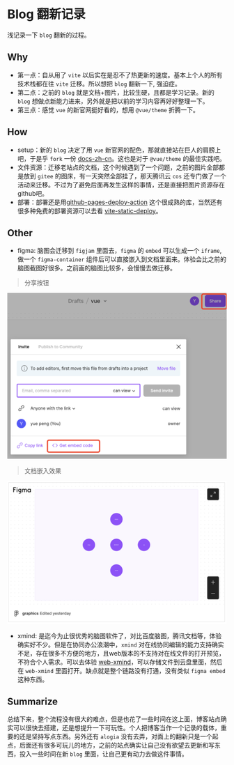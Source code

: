 # Blog 翻新记录

浅记录一下 `blog` 翻新的过程。

## Why

- 第一点：自从用了 `vite` 以后实在是忍不了热更新的速度。基本上个人的所有技术栈都在往 `vite` 迁移。所以想把 `blog` 翻新一下, 强迫症。
- 第二点：之前的 `blog` 就是文档+图片，比较生硬，且都是学习记录。新的 `blog` 想做点新能力进来，另外就是把以前的学习内容再好好整理一下。
- 第三点：感觉 `vue` 的新官网挺好看的，想用 `@vue/theme` 折腾一下。

## How

- setup：新的 `blog` 决定了用 `vue` 新官网的配色，那就直接站在巨人的肩膀上吧，于是乎 `fork` 一份 [docs-zh-cn](https://github.com/vuejs-translations/docs-zh-cn)。这也是对于 `@vue/theme` 的最佳实践吧。
- 文件资源：迁移老站点的文档，这个时候遇到了一个问题，之前的图片全部都是放到 `gitee` 的图床，有一天突然全部挂了，那天腾讯云 `cos` 还专门做了一个活动来迁移。不过为了避免后面再发生这样的事情，还是直接把图片资源存在github吧。
- 部署：部署还是用[github-pages-deploy-action](https://github.com/JamesIves/github-pages-deploy-action) 这个很成熟的库，当然还有很多种免费的部署资源可以去看 [vite-static-deploy](https://vitejs.dev/guide/static-deploy.html)。

## Other

- figma: 脑图会迁移到 `figjam` 里面去，`figma` 的 `embed` 可以生成一个 `iframe`, 做一个 `figma-container` 组件后可以直接嵌入到文档里面来。体验会比之前的脑图截图好很多。之前画的脑图比较多，会慢慢去做迁移。

> 分享按钮

![img](../images/figma-embed.png)

> 文档嵌入效果

![img](../images/figma-container.png)

- xmind: 是迄今为止很优秀的脑图软件了，对比百度脑图，腾讯文档等，体验确实好不少。但是在协同办公浪潮中，`xmind` 对在线协同编辑的能力支持确实不足，存在很多不方便的地方，且web版本的不支持对在线文件的打开预览，不符合个人需求。可以去体验 [web-xmind](https://xmind.works/#/)，可以存储文件到云盘里面，然后在 `web-xmind` 里面打开。缺点就是整个链路没有打通，没有类似 `figma embed` 这种东西。

## Summarize

总结下来，整个流程没有很大的难点，但是也花了一些时间在这上面，博客站点确实可以很快去搭建，还是想提升一下可玩性。个人把博客当作一个记录的载体，重要的还是坚持写点东西。另外还有 `alogia` 没有去弄，对面上的翻新只是一个起点，后面还有很多可玩儿的地方，之前的站点确实让自己没有欲望去更新和写东西，投入一些时间在新 `blog` 里面，让自己更有动力去做这件事情。
